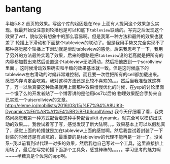 # bantang
半糖5.8.2 首页的效果。写这个库的起因是在Yep 上面有人提问这个效果怎么实现。我最开始没注意到轮播也是可以和底下`tableview`联动的。写完之后发现这个效果了wtf，貌似没有想象中的那么容易啊。但是我第一种方法和最终的效果也就差了
轮播上下滑动和下面整个tableview的联动了。但是我用手势又完全实现不了那种感觉那个轮播上下滑动就是滑动tableview的感觉。后来我思考了一下，我用了另外的方法最终实现了效果，后来的思路是把`tableview`设的老高就是把所有的内容都加载出来然后设置这个tableview无法滑动，然后把他放到一个scrollview里面
。这时候滑动效果确实和半糖的效果基本就一致。但是这时候底下的tableview左右滑动的时候非常难控制，而且要一次性把所有的cell都加载出来。感觉内存肯定会吃紧。我对这种方法还是比较不喜欢的。。。然后当我准备就这样了，万一以后真要这种效果就用上面那种效果慢慢优化的时候，在yep的讨论里面一个饿了么的开发者贴了一个博客讲的是他用ios7以后的
物理效果配合手势来自己实现一个uiscrollview的文章。http://eleme.io/mobilists/2016/03/15/%E7%94%A8UIKit-Dynamics%E6%A8%A1%E4%BB%BFUIScrollView/  我今天仔细看了看，我突然间感觉我第一种方式配合着这种手势配合uikit dynamic。就完全可以模仿出联动的效果。。。我尝试着写了写，感觉发现了新大陆啊。。。效果基本上可以以假乱真了，感觉上面的轮播就是加在tableview上面的感觉啊。然后我尝试着封装了一下
封装的时候还是有点坑的，最重要的是tableview的代理不能再是一对一了。没关系~我以前看到过代理一对多的效果，然后我也自己写过一个工具，这里直接排上用场了。最后在写完轮播下面那个工具条，感觉棒棒的。。。。。学习思考的魅力啊~~~~半糖真是个优秀的app啊。

